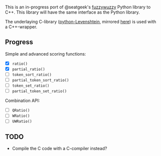 This is an in-progress port of @seatgeek's [fuzzywuzzy](https://github.com/seatgeek/fuzzywuzzy/) Python library to C++.
This library will have the same interface as the Python library.

The underlaying C-library ([python-Levenshtein](https://github.com/miohtama/python-Levenshtein),
mirrored [here](https://github.com/Tmplt/python-Levenshtein)) is used with a C++-wrapper.

Progress
---
Simple and advanced scoring functions:

- [X] `ratio()`
- [X] `partial_ratio()`
- [ ] `token_sort_ratio()`
- [ ] `partial_token_sort_ratio()`
- [ ] `token_set_ratio()`
- [ ] `partial_token_set_ratio()`

Combination API:

- [ ] `QRatio()`
- [ ] `WRatio()`
- [ ] `UWRatio()`

TODO
----
 - Compile the C code with a C-compiler instead?

